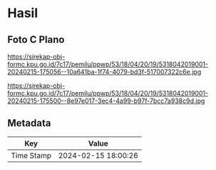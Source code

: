 # Hasil

## Foto C Plano

https://sirekap-obj-formc.kpu.go.id/7c17/pemilu/ppwp/53/18/04/20/19/5318042019001-20240215-175056--10a641ba-1f74-4079-bd3f-517007322c6e.jpg

https://sirekap-obj-formc.kpu.go.id/7c17/pemilu/ppwp/53/18/04/20/19/5318042019001-20240215-175500--8e97e017-3ec4-4a99-b97f-7bcc7a938c9d.jpg


## Metadata

| Key        | Value               |
| ---------- | ------------------- |
| Time Stamp | 2024-02-15 18:00:26 |



